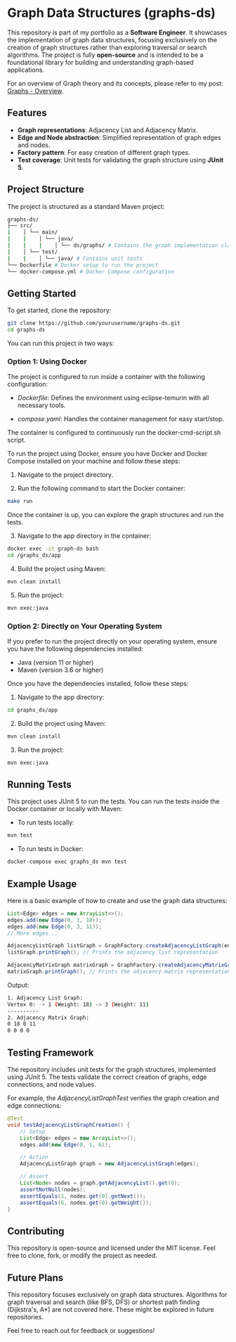 # Graph Data Structures (graphs-ds)

This repository is part of my portfolio as a **Software Engineer**. It showcases the implementation of graph data structures, focusing exclusively on the creation of graph structures rather than exploring traversal or search algorithms. The project is fully **open-source** and is intended to be a foundational library for building and understanding graph-based applications.

For an overview of Graph theory and its concepts, please refer to my post: [Graphs - Overview](https://github.com/francisco-ricardo/graphs_post).

## Features

- **Graph representations**: Adjacency List and Adjacency Matrix.
- **Edge and Node abstraction**: Simplified representation of graph edges and nodes.
- **Factory pattern**: For easy creation of different graph types.
- **Test coverage**: Unit tests for validating the graph structure using **JUnit 5**.

## Project Structure

The project is structured as a standard Maven project:

```bash
graphs-ds/ 
├── src/ 
|    │ └── main/ 
|    |    │ └── java/ 
|    |    |    │ └── ds/graphs/ # Contains the graph implementation classes 
|    │ └── test/ 
|    |    │ └── java/ # Contains unit tests
└── Dockerfile # Docker setup to run the project 
└── docker-compose.yml # Docker Compose configuration
```

## Getting Started

To get started, clone the repository:

```bash
git clone https://github.com/yourusername/graphs-ds.git
cd graphs-ds
```

You can run this project in two ways:

### Option 1: Using Docker

The project is configured to run inside a container with the following configuration:

- *Dockerfile*: Defines the environment using eclipse-temurin with all necessary tools.

- *compose.yaml*: Handles the container management for easy start/stop.

The container is configured to continuously run the docker-cmd-script.sh script.

To run the project using Docker, ensure you have Docker and Docker Compose installed on your machine and follow these steps:

1. Navigate to the project directory.

2. Run the following command to start the Docker container:

```bash
make run
```

Once the container is up, you can explore the graph structures and run the tests.

3. Navigate to the app directory in the container:

```bash
docker exec -it graph-ds bash
cd /graphs_ds/app
```

4. Build the project using Maven:

```bash
mvn clean install
```

5. Run the project:

```bash
mvn exec:java
```

### Option 2: Directly on Your Operating System

If you prefer to run the project directly on your operating system, ensure you have the following dependencies installed:

- Java (version 11 or higher)
- Maven (version 3.6 or higher)

Once you have the dependencies installed, follow these steps:

1. Navigate to the app directory:

```bash
cd graphs_ds/app
```

2. Build the project using Maven:

```bash
mvn clean install
```

3. Run the project:

```bash
mvn exec:java
```

## Running Tests

This project uses JUnit 5 to run the tests. You can run the tests inside the Docker container or locally with Maven:

- To run tests locally:

```bash
mvn test
```

- To run tests in Docker:

```bash
docker-compose exec graphs_ds mvn test

```

## Example Usage

Here is a basic example of how to create and use the graph data structures:

```java
List<Edge> edges = new ArrayList<>();
edges.add(new Edge(0, 1, 18));
edges.add(new Edge(0, 3, 11));
// More edges...

AdjacencyListGraph listGraph = GraphFactory.createAdjacencyListGraph(edges);
listGraph.printGraph(); // Prints the adjacency list representation

AdjacencyMatrixGraph matrixGraph = GraphFactory.createAdjacencyMatrixGraph(edges);
matrixGraph.printGraph(); // Prints the adjacency matrix representation
```

Output:

```bash
1. Adjacency List Graph:
Vertex 0: -> 1 (Weight: 18) -> 3 (Weight: 11)
----------
2. Adjacency Matrix Graph:
0 18 0 11
0 0 0 0
```

## Testing Framework

The repository includes unit tests for the graph structures, implemented using JUnit 5. The tests validate the correct creation of graphs, edge connections, and node values.

For example, the *AdjacencyListGraphTest* verifies the graph creation and edge connections:

```java
@Test
void testAdjacencyListGraphCreation() {
    // Setup
    List<Edge> edges = new ArrayList<>();
    edges.add(new Edge(0, 1, 6));

    // Action
    AdjacencyListGraph graph = new AdjacencyListGraph(edges);

    // Assert
    List<Node> nodes = graph.getAdjacencyList().get(0);
    assertNotNull(nodes);
    assertEquals(1, nodes.get(0).getNext());
    assertEquals(6, nodes.get(0).getWeight());
}
```

## Contributing

This repository is open-source and licensed under the MIT license. Feel free to clone, fork, or modify the project as needed.

## Future Plans

This repository focuses exclusively on graph data structures. Algorithms for graph traversal and search (like BFS, DFS) or shortest path finding (Dijkstra's, A*) are not covered here. These might be explored in future repositories.

Feel free to reach out for feedback or suggestions!






